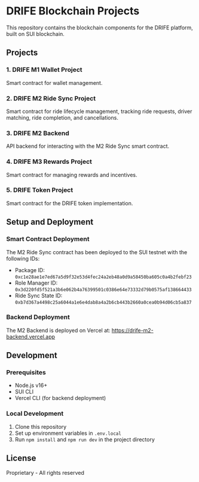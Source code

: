 # DRIFE Blockchain Projects

This repository contains the blockchain components for the DRIFE platform, built on SUI blockchain.

## Projects

### 1. DRIFE M1 Wallet Project
Smart contract for wallet management.

### 2. DRIFE M2 Ride Sync Project
Smart contract for ride lifecycle management, tracking ride requests, driver matching, ride completion, and cancellations.

### 3. DRIFE M2 Backend
API backend for interacting with the M2 Ride Sync smart contract.

### 4. DRIFE M3 Rewards Project
Smart contract for managing rewards and incentives.

### 5. DRIFE Token Project
Smart contract for the DRIFE token implementation.

## Setup and Deployment

### Smart Contract Deployment
The M2 Ride Sync contract has been deployed to the SUI testnet with the following IDs:
- Package ID: `0xc1e28ae1e7ed67a5d9f32e53d4fec24a2eb48a0d9a58450ba605c0a4b2febf23`
- Role Manager ID: `0x3d220fd5f521a3b6e062b4a76399501c0386e64e73332d79b0575af138664433`
- Ride Sync State ID: `0xb7d367a4498c25a6044a1e6e4dab8a4a2b6cb443b2660a0cea0b94d06cb5a837`

### Backend Deployment
The M2 Backend is deployed on Vercel at: https://drife-m2-backend.vercel.app

## Development

### Prerequisites
- Node.js v16+
- SUI CLI
- Vercel CLI (for backend deployment)

### Local Development
1. Clone this repository
2. Set up environment variables in `.env.local`
3. Run `npm install` and `npm run dev` in the project directory

## License
Proprietary - All rights reserved 